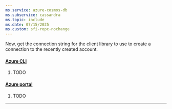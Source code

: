 ```yaml
---
ms.service: azure-cosmos-db
ms.subservice: cassandra
ms.topic: include
ms.date: 07/15/2025
ms.custom: sfi-ropc-nochange
---
```


Now, get the connection string for the client library to use to create a connection to the recently created account.

#### [Azure CLI](#tab/azure-cli)

1. TODO

#### [Azure portal](#tab/azure-portal)

1. TODO

---
